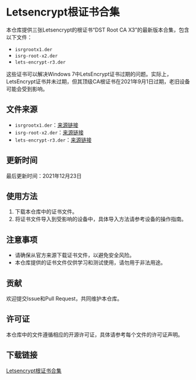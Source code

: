 # Letsencrypt根证书合集

本仓库提供三张Letsencrypt的根证书“DST Root CA X3”的最新版本合集，包含以下文件：

- `isrgrootx1.der`
- `isrg-root-x2.der`
- `lets-encrypt-r3.der`

这些证书可以解决Windows 7中LetsEncrypt证书过期的问题。实际上，LetsEncrypt证书并未过期，但其顶级CA根证书在2021年9月1日过期，老旧设备可能会受到影响。

## 文件来源

- `isrgrootx1.der`：[来源链接](https://letsencrypt.org/certs/isrgrootx1.der)
- `isrg-root-x2.der`：[来源链接](https://letsencrypt.org/certs/isrg-root-x2.der)
- `lets-encrypt-r3.der`：[来源链接](https://letsencrypt.org/certs/lets-encrypt-r3.der)

## 更新时间

最后更新时间：2021年12月23日

## 使用方法

1. 下载本仓库中的证书文件。
2. 将证书文件导入到受影响的设备中，具体导入方法请参考设备的操作指南。

## 注意事项

- 请确保从官方来源下载证书文件，以避免安全风险。
- 本仓库提供的证书文件仅供学习和测试使用，请勿用于非法用途。

## 贡献

欢迎提交Issue和Pull Request，共同维护本仓库。

## 许可证

本仓库中的文件遵循相应的开源许可证，具体请参考每个文件的许可证声明。

## 下载链接

[Letsencrypt根证书合集](https://pan.quark.cn/s/50c92607c6c8)